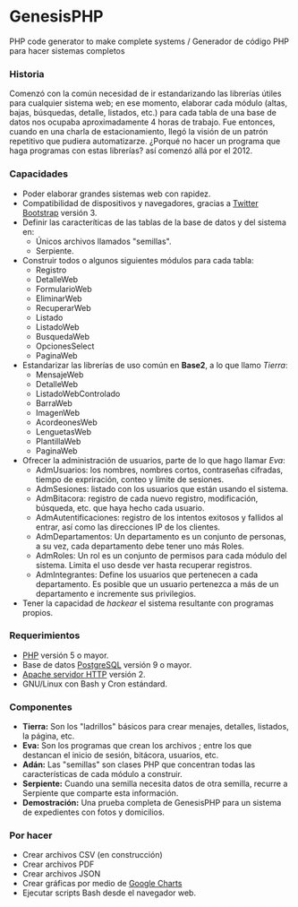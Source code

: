 # GenesisPHP

PHP code generator to make complete systems /  Generador de código PHP para hacer sistemas completos

### Historia

Comenzó con la común necesidad de ir estandarizando las librerías útiles para cualquier sistema web; en ese momento, elaborar cada módulo (altas, bajas, búsquedas, detalle, listados, etc.) para cada tabla de una base de datos nos ocupaba aproximadamente 4 horas de trabajo. Fue entonces, cuando en una charla de estacionamiento, llegó la visión de un patrón repetitivo que pudiera automatizarze. ¿Porqué no hacer un programa que haga programas con estas librerías? así comenzó allá por el 2012.

### Capacidades

* Poder elaborar grandes sistemas web con rapidez.
* Compatibilidad de dispositivos y navegadores, gracias a [Twitter Bootstrap](http://getbootstrap.com/) versión 3.
* Definir las caracteríticas de las tablas de la base de datos y del sistema en:
    * Únicos archivos llamados "semillas".
    * Serpiente.
* Construir todos o algunos siguientes módulos para cada tabla:
    * Registro
    * DetalleWeb
    * FormularioWeb
    * EliminarWeb
    * RecuperarWeb
    * Listado
    * ListadoWeb
    * BusquedaWeb
    * OpcionesSelect
    * PaginaWeb
* Estandarizar las librerías de uso común en **Base2**, a lo que llamo _Tierra_:
    * MensajeWeb
    * DetalleWeb
    * ListadoWebControlado
    * BarraWeb
    * ImagenWeb
    * AcordeonesWeb
    * LenguetasWeb
    * PlantillaWeb
    * PaginaWeb
* Ofrecer la administración de usuarios, parte de lo que hago llamar _Eva_:
    * AdmUsuarios: los nombres, nombres cortos, contraseñas cifradas, tiempo de expriración, conteo y límite de sesiones.
    * AdmSesiones: listado con los usuarios que están usando el sistema.
    * AdmBitacora: registro de cada nuevo registro, modificación, búsqueda, etc. que haya hecho cada usuario.
    * AdmAutentificaciones: registro de los intentos exitosos y fallidos al entrar, así como las direcciones IP de los clientes.
    * AdmDepartamentos: Un departamento es un conjunto de personas, a su vez, cada departamento debe tener uno más Roles.
    * AdmRoles: Un rol es un conjunto de permisos para cada módulo del sistema. Limita el uso desde ver hasta recuperar registros.
    * AdmIntegrantes: Define los usuarios que pertenecen a cada departamento. Es posible que un usuario pertenezca a más de un departamento e incremente sus privilegios.
* Tener la capacidad de _hackear_ el sistema resultante con programas propios.

### Requerimientos

* [PHP](http://php.net/) versión 5 o mayor.
* Base de datos [PostgreSQL](https://www.postgresql.org/) versión 9 o mayor.
* [Apache servidor HTTP](https://httpd.apache.org/) versión 2.
* GNU/Linux con Bash y Cron estándard.

### Componentes

* **Tierra:** Son los "ladrillos" básicos para crear menajes, detalles, listados, la página, etc.
* **Eva:** Son los programas que crean los archivos ; entre los que destancan el inicio de sesión, bitácora, usuarios, etc.
* **Adán:** Las "semillas" son clases PHP que concentran todas las características de cada módulo a construir.
* **Serpiente:** Cuando una semilla necesita datos de otra semilla, recurre a Serpiente que comparte esta información.
* **Demostración:** Una prueba completa de GenesisPHP para un sistema de expedientes con fotos y domicilios.

### Por hacer

* Crear archivos CSV (en construcción)
* Crear archivos PDF
* Crear archivos JSON
* Crear gráficas por medio de [Google Charts](https://developers.google.com/chart/)
* Ejecutar scripts Bash desde el navegador web.
